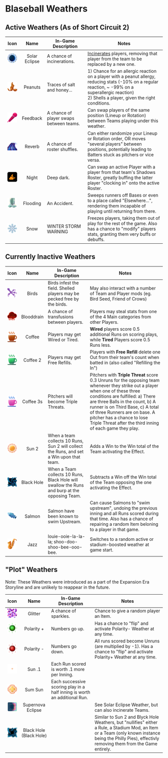 # Blaseball Weathers

## Active Weathers (As of Short Circuit 2)

|                    Icon                     |     Name      | In-Game Description                     | Notes                                                                                                                                                                                                     |
|:-------------------------------------------:|:-------------:|-----------------------------------------|-----------------------------------------------------------------------------------------------------------------------------------------------------------------------------------------------------------|
| ![](../assets/weather/weather_eclipse.png)  | Solar Eclipse | A chance of incinerations.              | [Incinerates](https://www.blaseball.wiki/w/Incineration) players, removing that player from the team to be replaced by a new one.                                                                         |
| ![](../assets/weather/weather_peanuts.png)  |    Peanuts    | Traces of salt and honey...             | 1) Chance for an allergic reaction on a player with a peanut allergy, reducing stats (-10% on a regular reaction, ~ -99% on a superallergic reaction)<br/>2) Shells a player, given the right conditions. |
| ![](../assets/weather/weather_feedback.png) |   Feedback    | A chance of player swaps between teams. | Can swap players of the same position (Lineup or Rotation) between Teams playing under this weather.                                                                                                      |
|  ![](../assets/weather/weather_reverb.png)  |    Reverb     | A chance of roster shuffles.            | Can either randomize your Lineup or Rotation order, OR moves "several players" between positions, potentially leading to Batters stuck as pitchers or vice versa.                                         |
|  ![](../assets/weather/weather_night.png)   |     Night     | Deep dark.                              | Can swap an active Player with a player from that team's Shadows Roster, greatly buffing the latter player "clocking in" onto the active Roster.                                                          |
| ![](../assets/weather/weather_flooding.png) |   Flooding    | An Accident.                            | Sweeps runners off Bases or even to a place called "Elsewhere...", rendering them incapable of playing until returning from there.                                                                        |
|   ![](../assets/weather/weather_snow.png)   |     Snow      | WINTER STORM WARNING                    | Freezes players, taking them out of play for the rest of the game. Also has a chance to "modify" players stats, granting them very buffs or debuffs.                                                      |

## Currently Inactive Weathers

|                     Icon                      |    Name    | In-Game Description                                                                           | Notes                                                                                                                                                                                                                                                                                                                                                                |
|:---------------------------------------------:|:----------:|-----------------------------------------------------------------------------------------------|----------------------------------------------------------------------------------------------------------------------------------------------------------------------------------------------------------------------------------------------------------------------------------------------------------------------------------------------------------------------|
|   ![](../assets/weather/weather_birds.png)    |   Birds    | Birds infest the field. Shelled players may be pecked free by the birds.                      | May also interact with a number of Team and Player mods (eg. Bird Seed, Friend of Crows)                                                                                                                                                                                                                                                                             |
| ![](../assets/weather/weather_blooddrain.png) | Blooddrain | A chance of transfusions between players.                                                     | Players may steal stats from one of the 4 Main categories from other Players.                                                                                                                                                                                                                                                                                        |
|  ![](../assets/weather/weather_coffee1.png)   |   Coffee   | Players may get Wired or Tired.                                                               | **Wired** players score 0.5 additional Runs on scoring plays, while **Tired** Players score 0.5 Runs less.                                                                                                                                                                                                                                                           |
|  ![](../assets/weather/weather_coffee2.png)   |  Coffee 2  | Players may get Free Refills.                                                                 | Players with **Free Refill** delete one Out from their team's count when batted in (also called "Refilling the In")                                                                                                                                                                                                                                                  |
|  ![](../assets/weather/weather_coffee3.png)   | Coffee 3s  | Pitchers will become Triple Threats.                                                          | Pitchers with **Triple Threat** score 0.3 Unruns for the opposing team whenever they strike out a player when one of these three conditions are fulfilled: a) There are three Balls in the count, b) A runner is on Third Base, c) A total of three Runners are on base. A pitcher has a chance to lose Triple Threat after the third inning of each game they play. |
|    ![](../assets/weather/weather_sun2.png)    |   Sun 2    | When a team collects 10 Runs, Sun 2 will collect the Runs, and set a Win upon that team.      | Adds a Win to the Win total of the Team activating the Effect.                                                                                                                                                                                                                                                                                                       |
| ![](../assets/weather/weather_black_hole.png) | Black Hole | When a Team collects 10 Runs, Black Hole will swallow the Runs and burp at the opposing Team. | Subtracts a Win off the Win total of the Team opposing the one activating the Effect.                                                                                                                                                                                                                                                                                |
|   ![](../assets/weather/weather_salmon.png)   |   Salmon   | Salmon have been known to swim Upstream.                                                      | Can cause Salmons to "swim upstream", undoing the previous inning and all Runs scored during that time. Also has a chance of repairing a random Item beloning to a player in that game.                                                                                                                                                                              |
|    ![](../assets/weather/weather_jazz.png)    |    Jazz    | louie-ooie-la-la-la; shoo-doo-shoo-bee-ooo-bee.                                               | Switches to a random active or stadium-boosted weather at game start.                                                                                                                                                                                                                                                                                                |

## "Plot" Weathers 

Note: These Weathers were introduced as a part of the Expansion Era Storyline and are unlikely to reappear in the future.

|                       Icon                       |          Name           | In-Game Description                                                       | Notes                                                                                                                                                                                                   |
|:------------------------------------------------:|:-----------------------:|---------------------------------------------------------------------------|---------------------------------------------------------------------------------------------------------------------------------------------------------------------------------------------------------|
|    ![](../assets/weather/weather_glitter.png)    |         Glitter         | A chance of sparkles.                                                     | Chance to give a random player an Item.                                                                                                                                                                 |
| ![](../assets/weather/weather_polarityplus.png)  |       Polarity +        | Numbers go up.                                                            | Has a chance to "flip" and activate Polarity- Weather at any time.                                                                                                                                      |
| ![](../assets/weather/weather_polarityminus.png) |       Polarity -        | Numbers go down.                                                          | All runs scored become Unruns (are multiplied by -1). Has a chance to "flip" and activate Polarity+ Weather at any time.                                                                                |
|   ![](../assets/weather/weather_sunpoint1.png)   |         Sun .1          | Each Run scored is worth .1 more per Inning.                              |                                                                                                                                                                                                         |
|    ![](../assets/weather/weather_sum_sun.png)    |         Sum Sun         | Each successive scoring play in a half inning is worth an additional Run. |                                                                                                                                                                                                         |
|   ![](../assets/weather/weather_supernova.png)   |    Supernova Eclipse    |                                                                           | See Solar Eclipse Weather, but can also incinerate Teams.                                                                                                                                               |
|     ![](../assets/weather/weather_smbh.png)      | Black Hole (Black Hole) |                                                                           | Similar to Sun 2 and Blyck Hole Weathers, but "nullifies" either a Rule, a Stadium Mod, an Item or a Team (only known instance being the Philly Pies), effectivly removing them from the Game entirely. |
